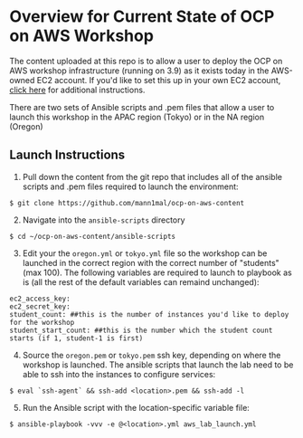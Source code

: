 # Overview for Current State of OCP on AWS Workshop

The content uploaded at this repo is to allow a user to deploy the OCP on AWS workshop infrastructure (running on 3.9) as it exists today in the AWS-owned EC2 account. If you'd like to set this up in your own EC2 account, [click here](https://github.com/mann1mal/ocp-on-aws-content/tree/master/AMI-Build) for additional instructions.

There are two sets of Ansible scripts and .pem files that allow a user to launch this workshop in the APAC region (Tokyo) or in the NA region (Oregon)

## Launch Instructions
1. Pull down the content from the git repo that includes all of the ansible scripts and .pem files required to launch the environment:
```
$ git clone https://github.com/mann1mal/ocp-on-aws-content
```
2. Navigate into the `ansible-scripts` directory
```
$ cd ~/ocp-on-aws-content/ansible-scripts
```
3. Edit your the `oregon.yml` or `tokyo.yml` file so the workshop can be launched in the correct region with the correct number of "students" (max 100). The following variables are required to launch to playbook as is (all the rest of the default variables can remaind unchanged):

```
ec2_access_key:
ec2_secret_key:
student_count: ##this is the number of instances you'd like to deploy for the workshop
student_start_count: ##this is the number which the student count starts (if 1, student-1 is first)
```
4. Source the `oregon.pem` or `tokyo.pem` ssh key, depending on where the workshop is launched. The ansible scripts that launch the lab need to be able to ssh into the instances to configure services:
```
$ eval `ssh-agent` && ssh-add <location>.pem && ssh-add -l
```
5. Run the Ansible script with the location-specific variable file:
```
$ ansible-playbook -vvv -e @<location>.yml aws_lab_launch.yml
```
